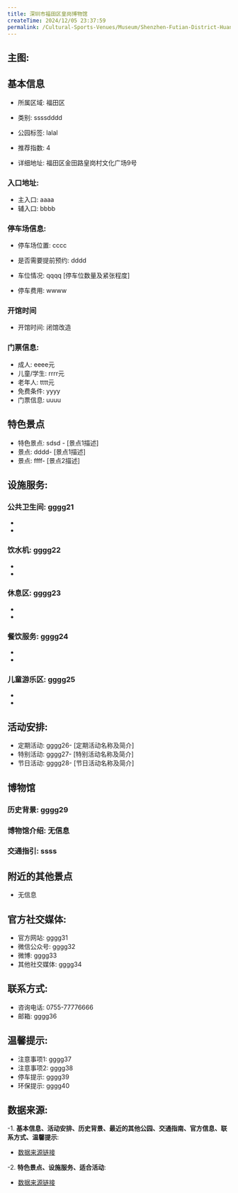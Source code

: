 ```yaml
---
title: 深圳市福田区皇岗博物馆
createTime: 2024/12/05 23:37:59
permalink: /Cultural-Sports-Venues/Museum/Shenzhen-Futian-District-Huanggang-Museum/
---
```


## 主图:
<ImageCard
image="https://cn.bing.com/th?id=OHR.AlfanzinaLighthouse_ZH-CN9704515669_1920x1080.webp"
title= "深圳市福田区皇岗博物馆"
description= ""
date="2024/12/05"
href="/"
author="市文化广电旅游体育局"
/>
## 基本信息

- 所属区域: 福田区

- 类别: ssssdddd

- 公园标签: lalal

- 推荐指数: 4

- 详细地址: 福田区金田路皇岗村文化广场9号

### 入口地址:
- 主入口: aaaa
- 辅入口: bbbb
### 停车场信息:
- 停车场位置: cccc

- 是否需要提前预约: dddd

- 车位情况: qqqq [停车位数量及紧张程度]

- 停车费用: wwww

### 开馆时间
- 开馆时间: 闭馆改造

### 门票信息:
- 成人: eeee元
- 儿童/学生: rrrr元
- 老年人: tttt元
- 免费条件: yyyy
- 门票信息: uuuu
## 特色景点
- 特色景点: sdsd - [景点1描述]
- 景点: dddd- [景点1描述]
- 景点: ffff- [景点2描述]
## 设施服务:
### 公共卫生间: gggg21
- 
- 
### 饮水机: gggg22
- 
- 
### 休息区: gggg23
- 
- 
### 餐饮服务: gggg24
- 
- 
### 儿童游乐区: gggg25
- 
- 
## 活动安排:
- 定期活动: gggg26- [定期活动名称及简介]
- 特别活动: gggg27- [特别活动名称及简介]
- 节日活动: gggg28- [节日活动名称及简介]
## 博物馆
### 历史背景: gggg29
### 博物馆介绍: 无信息
### 交通指引: ssss

## 附近的其他景点
- 无信息

## 官方社交媒体:
- 官方网站: gggg31
- 微信公众号: gggg32
- 微博: gggg33
- 其他社交媒体: gggg34

## 联系方式:
- 咨询电话: 0755-77776666
- 邮箱: gggg36

## 温馨提示:
- 注意事项1: gggg37
- 注意事项2: gggg38
- 停车提示: gggg39
- 环保提示: gggg40

## 数据来源:
-1. **基本信息、活动安排、历史背景、最近的其他公园、交通指南、官方信息、联系方式、温馨提示**:
- [数据来源链接](http://wtl.sz.gov.cn/ggfw/whl/bwgylb/index.html)

-2. **特色景点、设施服务、适合活动**:
- [数据来源链接](http://wtl.sz.gov.cn/ggfw/whl/bwgylb/index.html)

